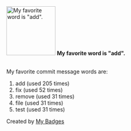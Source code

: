 <img src="https://my-badges.github.io/my-badges/favorite-word.png" alt="My favorite word is &quot;add&quot;." title="My favorite word is &quot;add&quot;." width="128">
<strong>My favorite word is &quot;add&quot;.</strong>
<br><br>

My favorite commit message words are:

1. add (used 205 times)
2. fix (used 52 times)
3. remove (used 31 times)
4. file (used 31 times)
5. test (used 31 times)


Created by <a href="https://github.com/my-badges/my-badges">My Badges</a>